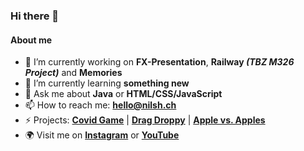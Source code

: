### Hi there 👋

#### About me
- 🔭 I’m currently working on **FX-Presentation**, **Railway _(TBZ M326 Project)_** and **Memories**
- 🌱 I’m currently learning **something new**
- 💬 Ask me about **Java** or **HTML/CSS/JavaScript**
- 📫 How to reach me: **hello@nilsh.ch**
- ⚡ Projects:
**[Covid Game](https://l.nilsh.ch/lwzo2021)** |
**[Drag Droppy](https://l.nilsh.ch/droppy)** |
**[Apple vs. Apples](https://l.nilsh.ch/avsas)**
- 🌍 Visit me on **[Instagram](https://l.nilsh.ch/ig)** or **[YouTube](https://l.nilsh.ch/yt)**

<!--
**nilshindermann/nilshindermann** is a ✨ _special_ ✨ repository because its `README.md` (this file) appears on your GitHub profile.

Here are some ideas to get you started:

- 🔭 I’m currently working on ...
- 🌱 I’m currently learning ...
- 👯 I’m looking to collaborate on ...
- 🤔 I’m looking for help with ...
- 💬 Ask me about ...
- 📫 How to reach me: ...
- 😄 Pronouns: ...
- ⚡ Fun fact: ...
-->
